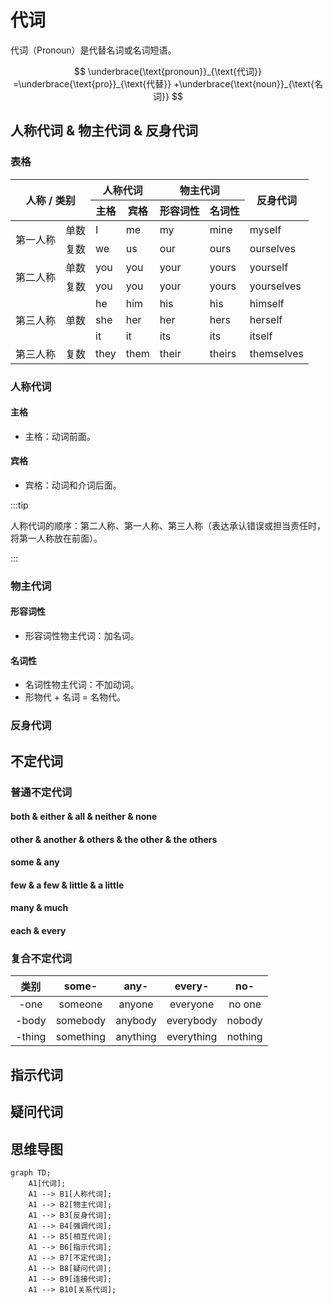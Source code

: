 # 代词

代词（Pronoun）是代替名词或名词短语。

$$
\underbrace{\text{pronoun}}_{\text{代词}}
=\underbrace{\text{pro}}_{\text{代替}}
+\underbrace{\text{noun}}_{\text{名词}}
$$

## 人称代词 & 物主代词 & 反身代词

### 表格

<style>{`
  .center-table th, .center-table td {
    text-align: center;
  }
`}</style>

<table className="center-table">
  <thead>
    <tr>
      <th rowSpan="2" colSpan="2">人称 / 类别</th>
      <th colSpan="2">人称代词</th>
      <th colSpan="2">物主代词</th>
      <th rowSpan="2">反身代词</th>
    </tr>
    <tr>
      <th>主格</th>
      <th>宾格</th>
      <th>形容词性</th>
      <th>名词性</th>
    </tr>
  </thead>
  <tbody>
    <tr>
      <td rowSpan="2">第一人称</td>
      <td>单数</td>
      <td>I</td>
      <td>me</td>
      <td>my</td>
      <td>mine</td>
      <td>myself</td>
    </tr>
    <tr>
      <td>复数</td>
      <td>we</td>
      <td>us</td>
      <td>our</td>
      <td>ours</td>
      <td>ourselves</td>
    </tr>
    <tr>
      <td rowSpan="2">第二人称</td>
      <td>单数</td>
      <td>you</td>
      <td>you</td>
      <td>your</td>
      <td>yours</td>
      <td>yourself</td>
    </tr>
    <tr>
      <td>复数</td>
      <td>you</td>
      <td>you</td>
      <td>your</td>
      <td>yours</td>
      <td>yourselves</td>
    </tr>
    <tr>
      <td rowSpan="3">第三人称</td>
      <td rowSpan="3">单数</td>
      <td>he</td>
      <td>him</td>
      <td>his</td>
      <td>his</td>
      <td>himself</td>
    </tr>
    <tr>
      <td>she</td>
      <td>her</td>
      <td>her</td>
      <td>hers</td>
      <td>herself</td>
    </tr>
    <tr>
      <td>it</td>
      <td>it</td>
      <td>its</td>
      <td>its</td>
      <td>itself</td>
    </tr>
    <tr>
      <td>第三人称</td>
      <td>复数</td>
      <td>they</td>
      <td>them</td>
      <td>their</td>
      <td>theirs</td>
      <td>themselves</td>
    </tr>
  </tbody>
</table>

### 人称代词

#### 主格

- 主格：动词前面。

#### 宾格

- 宾格：动词和介词后面。

:::tip

人称代词的顺序：第二人称、第一人称、第三人称（表达承认错误或担当责任时，将第一人称放在前面）。

:::

### 物主代词

#### 形容词性

- 形容词性物主代词：加名词。

#### 名词性

- 名词性物主代词：不加动词。
- 形物代 + 名词 = 名物代。

### 反身代词

## 不定代词

### 普通不定代词

#### both & either & all & neither & none

#### other & another & others & the other & the others

#### some & any

#### few & a few & little & a little

#### many & much

#### each & every

### 复合不定代词

|   类别   |   some-   |   any-   |   every-   |   no-   |
| :----: | :-------: | :------: | :--------: | :-----: |
|  -one  |  someone  |  anyone  |  everyone  |  no one |
|  -body |  somebody |  anybody |  everybody |  nobody |
| -thing | something | anything | everything | nothing |

## 指示代词

## 疑问代词

## 思维导图

```mermaid
graph TD;
    A1[代词];
    A1 --> B1[人称代词];
    A1 --> B2[物主代词];
    A1 --> B3[反身代词];
    A1 --> B4[强调代词];
    A1 --> B5[相互代词];
    A1 --> B6[指示代词];
    A1 --> B7[不定代词];
    A1 --> B8[疑问代词];
    A1 --> B9[连接代词];
    A1 --> B10[关系代词];
```
